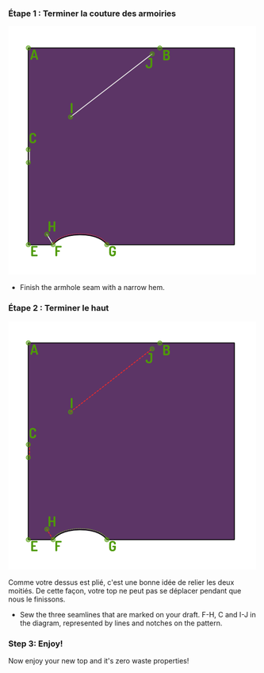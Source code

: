### Étape 1 : Terminer la couture des armoiries

![Rincez la couture de l'armures](step03.png)

-   Finish the armhole seam with a narrow hem.

### Étape 2 : Terminer le haut

![Sew the three seamlines that are marked on your draft](step04.png)

<Note>

Comme votre dessus est plié, c'est une bonne idée de relier les deux moitiés.
De cette façon, votre top ne peut pas se déplacer pendant que nous le finissons.

</Note>

-   Sew the three seamlines that are marked on your draft. F-H, C and I-J in the diagram, represented by lines and notches on the pattern.

### Step 3: Enjoy!

Now enjoy your new top and it's zero waste properties!
